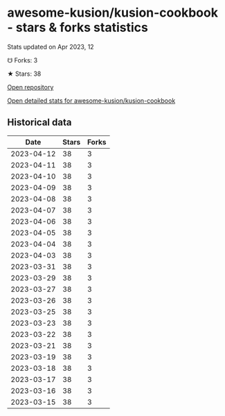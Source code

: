 # awesome-kusion/kusion-cookbook - stars & forks statistics

Stats updated on Apr 2023, 12

☋ Forks: 3

★ Stars: 38

[Open repository](https://github.com/awesome-kusion/kusion-cookbook)

[Open detailed stats for awesome-kusion/kusion-cookbook](https://reviewgithub.com/rep/awesome-kusion/kusion-cookbook)

## Historical data
| Date | Stars | Forks |
|------|-------|-------|
| 2023-04-12 | 38 | 3 | 
| 2023-04-11 | 38 | 3 | 
| 2023-04-10 | 38 | 3 | 
| 2023-04-09 | 38 | 3 | 
| 2023-04-08 | 38 | 3 | 
| 2023-04-07 | 38 | 3 | 
| 2023-04-06 | 38 | 3 | 
| 2023-04-05 | 38 | 3 | 
| 2023-04-04 | 38 | 3 | 
| 2023-04-03 | 38 | 3 | 
| 2023-03-31 | 38 | 3 | 
| 2023-03-29 | 38 | 3 | 
| 2023-03-27 | 38 | 3 | 
| 2023-03-26 | 38 | 3 | 
| 2023-03-25 | 38 | 3 | 
| 2023-03-23 | 38 | 3 | 
| 2023-03-22 | 38 | 3 | 
| 2023-03-21 | 38 | 3 | 
| 2023-03-19 | 38 | 3 | 
| 2023-03-18 | 38 | 3 | 
| 2023-03-17 | 38 | 3 | 
| 2023-03-16 | 38 | 3 | 
| 2023-03-15 | 38 | 3 | 

